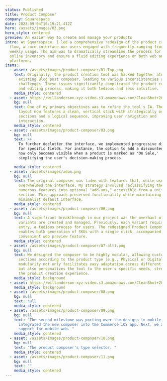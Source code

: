 ```yaml
---
status: Published
title: Product Composer
company: Squarespace
date: 2023-09-04T16:19:21.412Z
hero: /assets/images/03.png
hero_style: centered
preview: An easier way to create and manage your products
intro: At Squarespace, I led a comprehensive redesign of the product creation
  flow, a core interface our users engaged with frequently—ranging from daily to
  weekly usage. The aim was to dramatically streamline the process for managing
  online inventory and ensure a fluid editing experience on both web and mobile
  platforms.
items:
  - asset: /assets/images/product-composer/01-Top.png
    text: Originally, the product creation tool was hacked together atop the
      existing Blog post composer, leading to various inconsistencies and
      challenges. These issues significantly complicated the product creation
      and editing process, making it both tedious and less intuitive.
    media_style: centered
  - asset: https://willanderson-xyz-video.s3.amazonaws.com/CleanShot+2024-02-27+at+12.17.03.mp4
    bg: null
    text: One of my primary objectives was to refine the tool's IA. The redesigned
      layout now features a clean, vertical stack with strategically organized
      sections and a logical sequence, improving user navigation and
      interaction.
    media_style: centered
  - asset: /assets/images/product-composer/03.png
    bg: null
    text: >+
      To further declutter the interface, we implemented progressive disclosure
      for specific fields. For instance, the option to add a discounted price
      now only becomes visible when a product is marked as 'On Sale,'
      simplifying the user's decision-making process.

    media_style: centered
  - asset: /assets/images/adon.png
    bg: null
    text: The original composer was laden with features that, while useful,
      overwhelmed the interface. My strategy involved reclassifying these
      numerous features into optional "add-ons," accessible from a unified
      section. This approach preserved functionality while maintaining a
      minimalist default interface.
    media_style: centered
  - asset: /assets/images/product-composer/06.png
    bg: null
    text: A significant breakthrough in our project was the overhaul of how product
      variants are created and managed. Previously, each variant required manual
      entry, a tedious process for users. The redesigned Product Composer now
      enables bulk generation of SKUs with a single click, accompanied by a
      convenient web preview feature.
    media_style: centered
  - asset: /assets/images/product-composer/07-alt1.png
    bg: null
    text: We designed the composer to be highly modular, allowing customization of
      sections according to the product type (e.g., Physical or Digital). This
      modularity not only facilitates easy adaptation across different devices
      but also personalizes the tool to the user's specific needs, streamlining
      the product creation experience.
    media_style: background
  - asset: https://willanderson-xyz-video.s3.amazonaws.com/CleanShot+2024-02-27+at+12.18.10.mp4
    media_style: background
  - asset: /assets/images/product-composer/08.png
    bg: null
    text: null
    media_style: centered
  - asset: /assets/images/product-composer/09.png
    bg: null
    text: "The second milestone was porting over the designs to mobile. First, we
      integrated the new composer into the Commerce iOS app. Next, we added
      support for mobile web. "
    media_style: centered
  - asset: /assets/images/product-composer/10.png
    bg: null
    text: "The product composer's type selector. "
    media_style: centered
  - asset: /assets/images/product-composer/11.png
    bg: null
    text: ""
    media_style: centered
---
```

